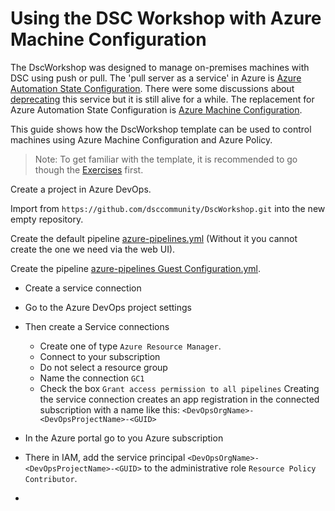 # Using the DSC Workshop with Azure Machine Configuration

The DscWorkshop was designed to manage on-premises machines with DSC using push or pull. The 'pull server as a service' in Azure is [Azure Automation State Configuration](https://learn.microsoft.com/en-us/azure/automation/automation-dsc-overview). There were some discussions about [deprecating](https://learn.microsoft.com/en-us/answers/questions/2182851/azure-automation-state-configuration-deprecation) this service but it is still alive for a while. The replacement for Azure Automation State Configuration is [Azure Machine Configuration](https://learn.microsoft.com/en-us/azure/governance/machine-configuration/overview).

This guide shows how the DscWorkshop template can be used to control machines using Azure Machine Configuration and Azure Policy.

> Note: To get familiar with the template, it is recommended to go though the [Exercises](/Exercises/) first.


Create a project in Azure DevOps.

Import from `https://github.com/dsccommunity/DscWorkshop.git` into the new empty repository.

Create the default pipeline [azure-pipelines.yml](/azure-pipelines.yml) (Without it you cannot create the one we need via the web UI).

Create the pipeline [azure-pipelines Guest Configuration.yml](/azure-pipelines%20Guest%20Configuration.yml).

- Create a service connection
- Go to the Azure DevOps project settings
- Then create a Service connections
  - Create one of type `Azure Resource Manager`.
  - Connect to your subscription
  - Do not select a resource group
  - Name the connection `GC1`
  - Check the box `Grant access permission to all pipelines`
  Creating the service connection creates an app registration in the connected subscription with a name like this: `<DevOpsOrgName>-<DevOpsProjectName>-<GUID>`

- In the Azure portal go to you Azure subscription
- There in IAM, add the service principal `<DevOpsOrgName>-<DevOpsProjectName>-<GUID>` to the administrative role `Resource Policy Contributor`.
- 
